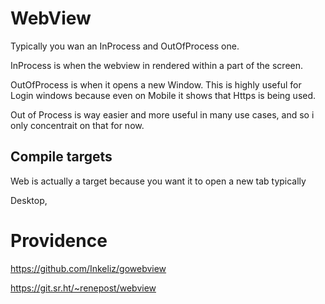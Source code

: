 # WebView

Typically you wan an InProcess and OutOfProcess one.

InProcess is when the webview in rendered within a part of the screen.

OutOfProcess is when it opens a new Window. This is highly useful for Login windows because even on Mobile it shows that Https is being used.

Out of Process is way easier and more useful in many use cases, and so i only concentrait on that for now.

## Compile targets

Web is actually a target because you want it to open a new tab typically

Desktop,

# Providence

https://github.com/Inkeliz/gowebview


https://git.sr.ht/~renepost/webview

